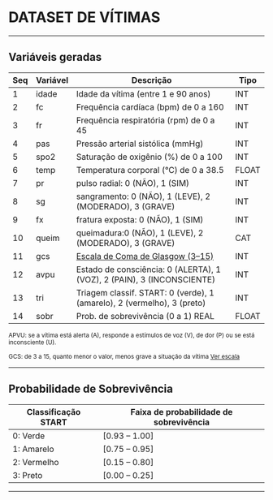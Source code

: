 # DATASET DE VÍTIMAS

---

## Variáveis geradas

| Seq|Variável  | Descrição                                             | Tipo   |
|----|----------|-------------------------------------------------------|--------|
|  1 | idade    | Idade da vítima (entre 1 e 90 anos)                   | INT    |
|  2 | fc       | Frequência cardíaca (bpm) de 0 a 160                  | INT    |
|  3 | fr       | Frequência respiratória (rpm) de 0 a 45               | INT    |
|  4 | pas      | Pressão arterial sistólica (mmHg)                     | INT    |                  
|  5 | spo2     | Saturação de oxigênio (%)   de 0 a 100                | INT    |     
|  6 | temp     | Temperatura corporal (°C)  de 0 a 38.5                | FLOAT  |
|  7 | pr       | pulso radial: 0 (NÃO), 1 (SIM)                        | INT    |
|  8 | sg       | sangramento: 0 (NÃO), 1 (LEVE), 2 (MODERADO), 3 (GRAVE) | INT    |
|  9 | fx       | fratura exposta: 0 (NÃO), 1 (SIM)                           | INT |
| 10 | queim    | queimadura:0 (NÃO), 1 (LEVE), 2 (MODERADO), 3 (GRAVE) | CAT |
| 11 | gcs      | [Escala de Coma de Glasgow (3–15)](https://pt.wikipedia.org/wiki/Escala_de_coma_de_Glasgow) |   INT |
| 12 | avpu     | Estado de consciência: 0 (ALERTA), 1 (VOZ), 2 (PAIN), 3 (INCONSCIENTE) | INT |
| 13 | tri      | Triagem classif. START: 0 (verde), 1 (amarelo), 2 (vermelho), 3 (preto) | INT |
| 14 | sobr     | Prob. de sobrevivência (0 a 1)  REAL                    | FLOAT |

<small>
APVU: se a vítima está alerta (A), responde a estímulos de voz (V), de dor (P) ou se está inconsciente (U).

GCS: de 3 a 15, quanto menor o valor, menos grave a situação da vítima 
[Ver escala](https://pt.wikipedia.org/wiki/Escala_de_coma_de_Glasgow#/media/Ficheiro:Escala_de_Coma_de_Glasgow_-_ECG.png)
</small>

---

## Probabilidade de Sobrevivência


| Classificação START | Faixa de probabilidade de sobrevivência |
|---------------------|-----------------------------------------|
| 0: Verde               | [0.93 – 1.00]                           |
| 1: Amarelo             | [0.75 – 0.95]                           |
| 2: Vermelho            | [0.15 – 0.80]                           |
| 3: Preto               | [0.00 – 0.25]                           |


---

